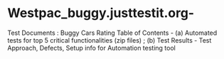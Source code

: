 # Westpac_buggy.justtestit.org-
Test Documents : Buggy Cars Rating
Table of Contents - (a) Automated tests for top 5 critical functionalities (zip files) ; (b) Test Results - Test Approach, Defects, Setup info for Automation testing tool 
